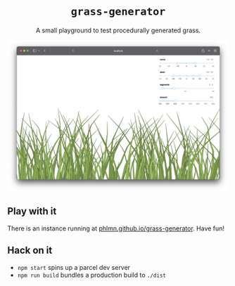 # <div align="center">`grass-generator`</div>

<p align="center">A small playground to test procedurally generated grass.</p>

![screenshot of grass-generator](screenshot.png)

## Play with it

There is an instance running at [phlmn.github.io/grass-generator](https://phlmn.github.io/grass-generator/). Have fun!

## Hack on it

* `npm start` spins up a parcel dev server
* `npm run build` bundles a production build to `./dist`
